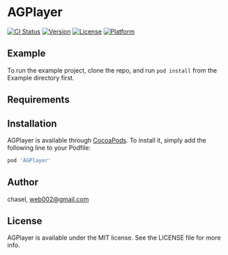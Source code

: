 # AGPlayer

[![CI Status](https://img.shields.io/travis/chasel/AGPlayer.svg?style=flat)](https://travis-ci.org/chasel/AGPlayer)
[![Version](https://img.shields.io/cocoapods/v/AGPlayer.svg?style=flat)](https://cocoapods.org/pods/AGPlayer)
[![License](https://img.shields.io/cocoapods/l/AGPlayer.svg?style=flat)](https://cocoapods.org/pods/AGPlayer)
[![Platform](https://img.shields.io/cocoapods/p/AGPlayer.svg?style=flat)](https://cocoapods.org/pods/AGPlayer)

## Example

To run the example project, clone the repo, and run `pod install` from the Example directory first.

## Requirements

## Installation

AGPlayer is available through [CocoaPods](https://cocoapods.org). To install
it, simply add the following line to your Podfile:

```ruby
pod 'AGPlayer'
```

## Author

chasel, web002@gmail.com

## License

AGPlayer is available under the MIT license. See the LICENSE file for more info.
